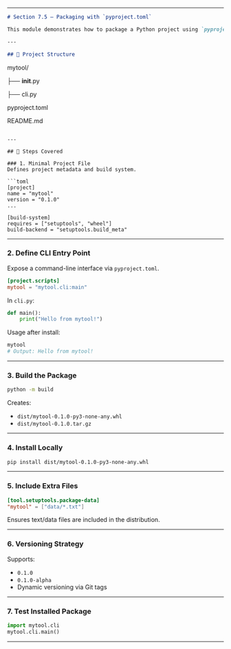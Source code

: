 

---

```markdown
# Section 7.5 – Packaging with `pyproject.toml`

This module demonstrates how to package a Python project using `pyproject.toml`, define an entry point for command-line usage, build a wheel, and install/test the package locally.

---

## 📁 Project Structure

```

mytool/

├── **init**.py

├── cli.py

pyproject.toml

README.md

````

---

## 📌 Steps Covered

### 1. Minimal Project File
Defines project metadata and build system.

```toml
[project]
name = "mytool"
version = "0.1.0"
...

[build-system]
requires = ["setuptools", "wheel"]
build-backend = "setuptools.build_meta"
````

---

### 2. Define CLI Entry Point

Expose a command-line interface via `pyproject.toml`.

```toml
[project.scripts]
mytool = "mytool.cli:main"
```

In `cli.py`:

```python
def main():
    print("Hello from mytool!")
```

Usage after install:

```bash
mytool
# Output: Hello from mytool!
```

---

### 3. Build the Package

```bash
python -m build
```

Creates:

* `dist/mytool-0.1.0-py3-none-any.whl`
* `dist/mytool-0.1.0.tar.gz`

---

### 4. Install Locally

```bash
pip install dist/mytool-0.1.0-py3-none-any.whl
```

---

### 5. Include Extra Files

```toml
[tool.setuptools.package-data]
"mytool" = ["data/*.txt"]
```

Ensures text/data files are included in the distribution.

---

### 6. Versioning Strategy

Supports:

* `0.1.0`
* `0.1.0-alpha`
* Dynamic versioning via Git tags

---

### 7. Test Installed Package

```python
import mytool.cli
mytool.cli.main()
```

---





